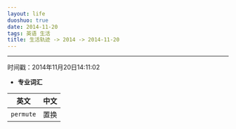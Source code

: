 ```yaml
---
layout: life
duoshuo: true
date: 2014-11-20
tags: 英语 生活
title: 生活轨迹 -> 2014 -> 2014-11-20
---
```


******

时间戳：2014年11月20日14:11:02

*  **专业词汇**

>
|英文|中文|
|:------:|:------:|
|```permute```|置换|

